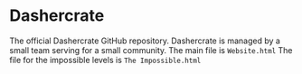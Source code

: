 # Dashercrate
The official Dashercrate GitHub repository. Dashercrate is managed by a small team serving for a small community.
The main file is `Website.html`
The file for the impossible levels is `The Impossible.html`
